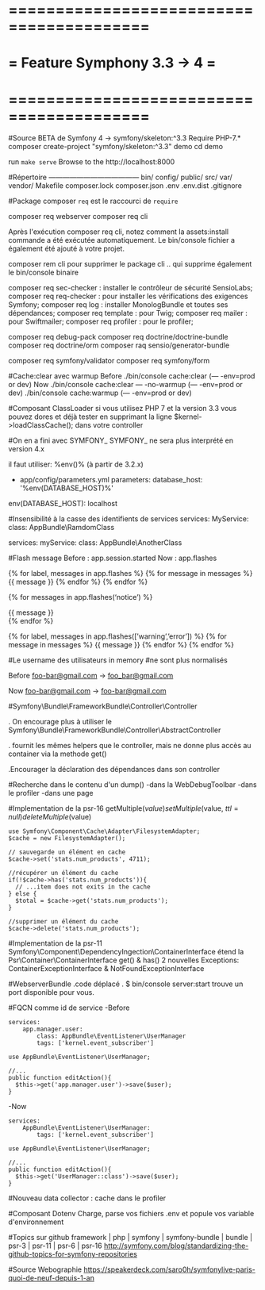 # =========================================
# =       Feature Symphony 3.3 -> 4       =
# =========================================

#Source BETA de Symfony 4 -> symfony/skeleton:^3.3
Require PHP-7.*
composer create-project "symfony/skeleton:^3.3" demo
cd demo

run `make serve`
Browse to the http://localhost:8000

#Répertoire
—————————————
bin/
config/
public/
src/
var/
vendor/
Makefile
composer.lock
composer.json
.env
.env.dist
.gitignore


#Package composer
`req` est le raccourci de `require`

composer req webserver
composer req cli

Après l'exécution composer req cli, notez comment la
assets:install commande a été exécutée automatiquement.
Le bin/console fichier a également été ajouté à votre projet.

composer rem cli
pour supprimer le package cli
.. qui supprime également le bin/console binaire

composer req sec-checker : installer le contrôleur de sécurité SensioLabs;
composer req req-checker : pour installer les vérifications des exigences Symfony;
composer req log : installer MonologBundle et toutes ses dépendances;
composer req template : pour Twig;
composer req mailer : pour Swiftmailer;
composer req profiler : pour le profiler;

composer req debug-pack
composer req doctrine/doctrine-bundle
composer req doctrine/orm
composer raq sensio/generator-bundle

composer req symfony/validator
composer req symfony/form


#Cache:clear avec warmup
Before
./bin/console cache:clear (— -env=prod or dev)
Now
./bin/console cache:clear — -no-warmup (— -env=prod or dev)
./bin/console cache:warmup (— -env=prod or dev)

#Composant ClassLoader
si vous utilisez PHP 7 et la version 3.3 vous pouvez dores et déjà
tester en supprimant la ligne $kernel->loadClassCache(); dans votre
controller

#On en a fini avec SYMFONY_
SYMFONY_ ne sera plus interprété en version 4.x

il faut utiliser: %env()% (à partir de 3.2.x)
* app/config/parameters.yml
parameters:
    database_host: '%env(DATABASE_HOST)%'

env(DATABASE_HOST): localhost

#Insensibilité à la casse des identifients de services
services:
    MyService:
        class: AppBundle\RamdomClass

services:
    myService:
        class: AppBundle\AnotherClass

#Flash message
Before : app.session.started
Now : app.flashes

{% for label, messages in app.flashes %}
 {% for message in messages %}
   {{ message }}
 {% endfor %}
{% endfor %}

{% for messages in app.flashes(‘notice’) %}
  <div class=‘alert alert-notice’>
   {{ message }}
  </div>
{% endfor %}

{% for label, messages in app.flashes([’warning’,’error’]) %}
 {% for message in messages %}
   {{ message }}
 {% endfor %}
{% endfor %}

#Le username des utilisateurs in memory
#ne sont plus normalisés

Before
foo-bar@gmail.com -> foo_bar@gmail.com

Now
foo-bar@gmail.com -> foo-bar@gmail.com

#Symfony\Bundle\FrameworkBundle\Controller\Controller

. On encourage plus à utiliser le
Symfony\Bundle\FrameworkBundle\Controller\AbstractController

. fournit les mêmes helpers que le controller, mais ne donne plus accès au
container via la methode get()

.Encourager la déclaration des dépendances dans son controller

#Recherche dans le contenu d'un dump()
-dans la WebDebugToolbar
-dans le profiler
-dans une page

#Implementation de la psr-16
getMultiple($value)
setMultiple($value, $ttl = null)
deleteMultiple($value)
```
use Symfony\Component\Cache\Adapter\FilesystemAdapter;
$cache = new FilesystemAdapter();

// sauvegarde un élément en cache
$cache->set('stats.num_products', 4711);

//récupérer un élément du cache
if(!$cache->has('stats.num_products')){
  // ...item does not exits in the cache
} else {
  $total = $cache->get('stats.num_products');
}

//supprimer un élément du cache
$cache->delete('stats.num_products');
```

#Implementation de la psr-11
Symfony\Component\DependencyIngection\ContainerInterface
étend la Psr\Container\ContainerInterface
get() & has()
2 nouvelles Exceptions: ContainerExceptionInterface & NotFoundExceptionInterface

#WebserverBundle
.code déplacé
. $ bin/console server:start trouve un port disponible pour vous.

#FQCN comme id de service
-Before
```
services:
    app.manager.user:
        class: AppBundle\EventListener\UserManager
        tags: ['kernel.event_subscriber']

use AppBundle\EventListener\UserManager;

//...
public function editAction(){
  $this->get('app.manager.user')->save($user);
}
```
-Now
```
services:
    AppBundle\EventListener\UserManager:
        tags: ['kernel.event_subscriber']

use AppBundle\EventListener\UserManager;

//...
public function editAction(){
  $this->get('UserManager::class')->save($user);
}
```

#Nouveau data collector : cache dans le profiler

#Composant Dotenv
Charge, parse vos fichiers .env et popule vos variable d'environnement

#Topics sur github
framework | php | symfony | symfony-bundle | bundle | psr-3 | psr-11 | psr-6 | psr-16
http://symfony.com/blog/standardizing-the-github-topics-for-symfony-repositories

#Source Webographie
https://speakerdeck.com/saro0h/symfonylive-paris-quoi-de-neuf-depuis-1-an 
